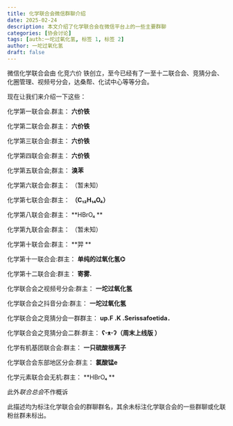```yaml
---
title: 化学联合会微信群聊介绍
date: 2025-02-24
description: 本文介绍了化学联合会在微信平台上的一些主要群聊
categories: [协会讨论]
tags: [auth:一坨过氧化氢, 标签 1, 标签 2]
author: 一坨过氧化氢
draft: false
---
```


微信化学联合会由 化竞六价 铁创立，至今已经有了一至十二联合会、竞猜分会、化圈管理、视频号分会，达桑帮、化试中心等等分会。

现在让我们来介绍一下这些：

化学第一联合会.群主： **六价铁**

化学第二联合会.群主： **六价铁**

化学第三联合会:群主： **六价铁**

化学第四联合会:群主： **六价铁**

化学第五联合会;群主： **溴苯**

化学第六联合会:群主： （暂未知）

化学第七联合会:群主： **（C₁₂H₁₄O₄）**

化学第八联合会:群主： **HBrO₄ **

化学第九联合会:群主： （暂未知）

化学第十联合会:群主： **羿 **

化学第十一联合会:群主： **单纯的过氧化氢⌬**

化学第十二联合会:群主： **寄雾.**

化学联合会之视频号分会:群主： **一坨过氧化氢**

化学联合会之抖音分会:群主： **一坨过氧化氢**

化学联合会之竞猜分会一群群主： **up.F .K .Serissafoetida．** 

化学联合会之竞猜分会二群:群主： **ʕᵕᴥᵕʔ（周末上线版 ⁧ （**

化学有机基团联合会:群主： **一只硫酸根离子**

化学联合会东部地区分会:群主： **氯酸锰e**

化学元素联合会无机:群主： **HBrO₄ **

此外*联合总会*不作概诉

此描述均为标注化学联合会的群聊群名，其余未标注化学联合会的一些群聊或化联粉丝群未标出。
